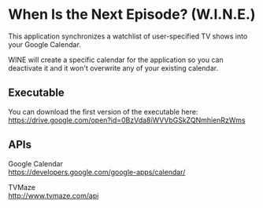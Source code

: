 # When Is the Next Episode? (W.I.N.E.)

This application synchronizes a watchlist of user-specified TV shows into your Google Calendar.  

WINE will create a specific calendar for the application so you can deactivate it and it won't overwrite any of your existing calendar.

## Executable
You can download the first version of the executable here:  
https://drive.google.com/open?id=0BzVda8iWVVbGSkZQNmhienRzWms

## APIs
Google Calendar  
https://developers.google.com/google-apps/calendar/

TVMaze  
http://www.tvmaze.com/api
